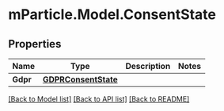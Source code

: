 # mParticle.Model.ConsentState
## Properties

Name | Type | Description | Notes
------------ | ------------- | ------------- | -------------
**Gdpr** | [**GDPRConsentState**](GDPRConsentState.md) |  | 

[[Back to Model list]](../README.md#documentation-for-models) [[Back to API list]](../README.md#documentation-for-api-endpoints) [[Back to README]](../README.md)

